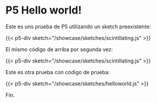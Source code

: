 # P5 Hello world!

Este es uns prueba de P5 utilizando un sketch preexistente:

{{< p5-div sketch="/showcase/sketches/scintillating.js" >}}

El mismo código de arriba por segunda vez:

{{< p5-div sketch="/showcase/sketches/scintillating.js" >}}

Este es otra prueba con código de prueba:

{{< p5-div sketch="/showcase/sketches/helloworld.js" >}}

Fin.


